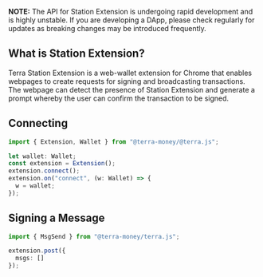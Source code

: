 **NOTE:** The API for Station Extension is undergoing rapid development and is highly unstable. If you are developing a DApp, please check regularly for updates as breaking changes may be introduced frequently.

## What is Station Extension?

Terra Station Extension is a web-wallet extension for Chrome that enables webpages to create requests for signing and broadcasting transactions. The webpage can detect the presence of Station Extension and generate a prompt whereby the user can confirm the transaction to be signed.

## Connecting

```ts
import { Extension, Wallet } from "@terra-money/@terra.js";

let wallet: Wallet;
const extension = Extension();
extension.connect();
extension.on("connect", (w: Wallet) => {
  w = wallet;
});
```

## Signing a Message

```ts
import { MsgSend } from "@terra-money/terra.js";

extension.post({
  msgs: []
});
```
